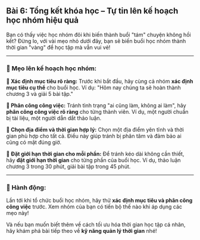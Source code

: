 ## Bài 6: Tổng kết khóa học – Tự tin lên kế hoạch học nhóm hiệu quả

Bạn có thấy việc học nhóm đôi khi biến thành buổi "tám" chuyện không hồi kết? Đừng lo, với vài mẹo nhỏ dưới đây, bạn sẽ biến buổi học nhóm thành thời gian "vàng" để học tập mà vẫn vui vẻ!

---

### 📌 Mẹo lên kế hoạch học nhóm:

**🔹 Xác định mục tiêu rõ ràng:**
Trước khi bắt đầu, hãy cùng cả nhóm **xác định mục tiêu cụ thể** cho buổi học. Ví dụ: "Hôm nay chúng ta sẽ hoàn thành chương 3 và giải 5 bài tập."

**🔹 Phân công công việc:**
Tránh tình trạng "ai cũng làm, không ai làm", hãy **phân công công việc rõ ràng** cho từng thành viên. Ví dụ, một người chuẩn bị tài liệu, một người dẫn dắt thảo luận.

**🔹 Chọn địa điểm và thời gian hợp lý:**
Chọn một địa điểm yên tĩnh và thời gian phù hợp cho tất cả. Điều này giúp tránh bị phân tâm và đảm bảo ai cũng có mặt đúng giờ.

**🔹 Đặt giới hạn thời gian cho mỗi phần:**
Để tránh kéo dài không cần thiết, hãy **đặt giới hạn thời gian** cho từng phần của buổi học. Ví dụ, thảo luận chương 3 trong 30 phút, giải bài tập trong 45 phút.

---

### 🚀 Hành động:

Lần tới khi tổ chức buổi học nhóm, hãy thử **xác định mục tiêu và phân công công việc** trước. Xem nhóm của bạn có tiến bộ thế nào khi áp dụng các mẹo này!

Và nếu bạn muốn biết thêm về cách tối ưu hóa thời gian học tập cá nhân, hãy khám phá bài tiếp theo về **kỹ năng quản lý thời gian** nhé!